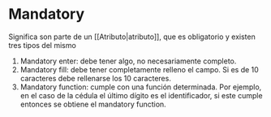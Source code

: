 # Mandatory
Significa son parte de un [[Atributo|atributo]], que es obligatorio y existen tres tipos del mismo
1. Mandatory enter: debe tener algo, no necesariamente completo. 
2. Mandatory fill: debe tener completamente relleno el campo. Si es de 10 caracteres debe rellenarse los 10 caracteres.
3. Mandatory function: cumple con una función determinada. Por ejemplo, en el caso de la cédula el último dígito es el identificador, si este cumple entonces se obtiene el mandatory function.
